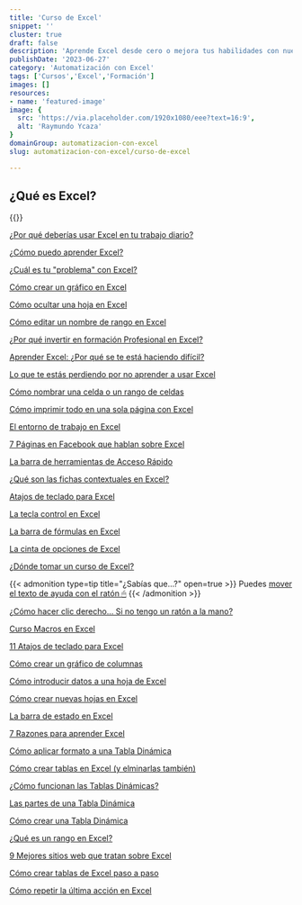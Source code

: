 ```yaml
---
title: 'Curso de Excel'
snippet: ''
cluster: true
draft: false 
description: 'Aprende Excel desde cero o mejora tus habilidades con nuestro curso completo. Domina las funciones esenciales de Excel y aumenta tu productividad.'
publishDate: '2023-06-27'
category: 'Automatización con Excel'
tags: ['Cursos','Excel','Formación']
images: []
resources: 
- name: 'featured-image'
image: {
  src: 'https://via.placeholder.com/1920x1080/eee?text=16:9',
  alt: 'Raymundo Ycaza'
}
domainGroup: automatizacion-con-excel
slug: automatizacion-con-excel/curso-de-excel

---
```


## ¿Qué es Excel?

{{<youtube phy-h61Xnlg>}}

[¿Por qué deberías usar Excel en tu trabajo diario?](/blog/automatizacion-con-excel/excel-para-mi-empresa/)

[¿Cómo puedo aprender Excel?](/blog/automatizacion-con-excel/como-aprender-excel/)

[¿Cuál es tu "problema" con Excel?](/blog/automatizacion-con-excel/cual-es-tu-problema-con-excel/)

[Cómo crear un gráfico en Excel](/blog/automatizacion-con-excel/como-crear-un-grafico-en-excel/)

[Cómo ocultar una hoja en Excel](/blog/automatizacion-con-excel/como-ocultar-una-hoja-en-excel/)

[Cómo editar un nombre de rango en Excel](/blog/automatizacion-con-excel/editar-un-nombre-de-rango-en-excel/)

[¿Por qué invertir en formación Profesional en Excel?](/blog/automatizacion-con-excel/formacion-profesional-en-excel/)

[Aprender Excel: ¿Por qué se te está haciendo difícil?](/blog/automatizacion-con-excel/aprender-excel/)

[Lo que te estás perdiendo por no aprender a usar Excel](/blog/automatizacion-con-excel/aprender-a-usar-excel/)

[Cómo nombrar una celda o un rango de celdas](/blog/automatizacion-con-excel/nombrar-una-celda/)

[Cómo imprimir todo en una sola página con Excel](/blog/automatizacion-con-excel/imprimir-todo-en-excel/)

[El entorno de trabajo en Excel](/blog/automatizacion-con-excel/entorno-de-trabajo-en-excel/)

[7 Páginas en Facebook que hablan sobre Excel](/blog/automatizacion-con-excel/paginas-facebook-excel/)

[La barra de herramientas de Acceso Rápido](/blog/automatizacion-con-excel/barra-herramientas-de-acceso-rapido/)

[¿Qué son las fichas contextuales en Excel?](/blog/automatizacion-con-excel/fichas-contextuales/)

[Atajos de teclado para Excel](/blog/automatizacion-con-excel/atajos-de-teclado-excel/)

[La tecla control en Excel](/blog/automatizacion-con-excel/la-tecla-control/)

[La barra de fórmulas en Excel](/blog/automatizacion-con-excel/barra-de-formulas/)

[La cinta de opciones de Excel](/blog/automatizacion-con-excel/la-cinta-de-opciones-de-excel/)

[¿Dónde tomar un curso de Excel?](/blog/automatizacion-con-excel/donde-tomar-curso-de-excel/)

{{< admonition type=tip title="¿Sabías que...?" open=true >}}
Puedes [mover el texto de ayuda con el ratón 🖱](/blog/automatizacion-con-excel/texto-de-ayuda/)
{{< /admonition >}}

[¿Cómo hacer clic derecho... Si no tengo un ratón a la mano?](/blog/automatizacion-con-excel/como-hacer-clic-derecho-en-excel/)

[Curso Macros en Excel](/blog/automatizacion-con-excel/macros-en-excel-desde-cero/)

[11 Atajos de teclado para Excel](/blog/automatizacion-con-excel/atajos-de-teclado-para-excel/)

[Cómo crear un gráfico de columnas](/blog/automatizacion-con-excel/crear-un-grafico-de-columnas/)

[Cómo introducir datos a una hoja de Excel](/blog/automatizacion-con-excel/introducir-datos-a-una-hoja-de-excel/)

[Cómo crear nuevas hojas en Excel](/blog/automatizacion-con-excel/hojas-en-excel/)

[La barra de estado en Excel](/blog/automatizacion-con-excel/la-barra-de-estado/)

[7 Razones para aprender Excel](/blog/automatizacion-con-excel/7-razones-para-aprender-excel/)

[Cómo aplicar formato a una Tabla Dinámica](/blog/automatizacion-con-excel/formato-tabla-dinamica/)

[Cómo crear tablas en Excel (y elminarlas también)](/blog/automatizacion-con-excel/tablas-en-excel/)

[¿Cómo funcionan las Tablas Dinámicas?](/blog/automatizacion-con-excel/entendiendo-tablas-dinamicas/)

[Las partes de una Tabla Dinámica](/blog/automatizacion-con-excel/partes-tabla-dinamica/)

[Cómo crear una Tabla Dinámica](/blog/automatizacion-con-excel/crear-una-tabla-dinamica/)

[¿Qué es un rango en Excel?](/blog/automatizacion-con-excel/rango-en-excel/)

[9 Mejores sitios web que tratan sobre Excel](/blog/automatizacion-con-excel/mejores-sitios-sobre-excel/)

[Cómo crear tablas de Excel paso a paso](/blog/automatizacion-con-excel/crear-tablas-en-excel/)

[Cómo repetir la última acción en Excel](/blog/automatizacion-con-excel/repetir-la-ultima-accion-en-excel/)